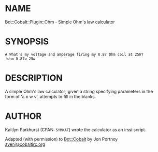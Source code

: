 # NAME

Bot::Cobalt::Plugin::Ohm - Simple Ohm's law calculator

# SYNOPSIS

    # What's my voltage and amperage firing my 0.87 Ohm coil at 25W?
    !ohm 0.87o 25w

# DESCRIPTION

A simple Ohm's law calculator; given a string specifying parameters in the
form of '<N>a <N>o <N>w <N>v', attempts to fill in the blanks.

# AUTHOR

Kaitlyn Parkhurst (CPAN: `SYMKAT`) wrote the calculator as an irssi script.

Adapted (with permission) to [Bot::Cobalt](https://metacpan.org/pod/Bot::Cobalt) by Jon Portnoy <avenj@cobaltirc.org>
